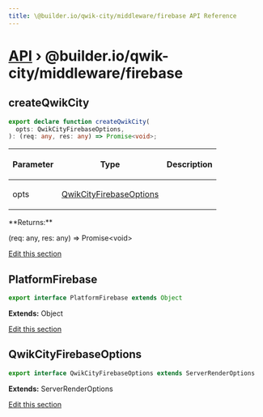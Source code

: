 ```yaml
---
title: \@builder.io/qwik-city/middleware/firebase API Reference
---
```


# [API](/api) &rsaquo; @builder.io/qwik-city/middleware/firebase

## createQwikCity

```typescript
export declare function createQwikCity(
  opts: QwikCityFirebaseOptions,
): (req: any, res: any) => Promise<void>;
```

<table><thead><tr><th>

Parameter

</th><th>

Type

</th><th>

Description

</th></tr></thead>
<tbody><tr><td>

opts

</td><td>

[QwikCityFirebaseOptions](#qwikcityfirebaseoptions)

</td><td>

</td></tr>
</tbody></table>
**Returns:**

(req: any, res: any) =&gt; Promise&lt;void&gt;

[Edit this section](https://github.com/QwikDev/qwik/tree/main/packages/qwik-city/middleware/firebase/index.ts)

## PlatformFirebase

```typescript
export interface PlatformFirebase extends Object
```

**Extends:** Object

[Edit this section](https://github.com/QwikDev/qwik/tree/main/packages/qwik-city/middleware/firebase/index.ts)

## QwikCityFirebaseOptions

```typescript
export interface QwikCityFirebaseOptions extends ServerRenderOptions
```

**Extends:** ServerRenderOptions

[Edit this section](https://github.com/QwikDev/qwik/tree/main/packages/qwik-city/middleware/firebase/index.ts)
